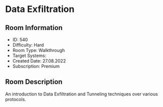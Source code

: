 ﻿# Data Exfiltration

## Room Information
- ID: 540
- Difficulty: Hard
- Room Type: Walkthrough
- Target Systems: 
- Created Date: 27.08.2022
- Subscription: Premium

## Room Description
An introduction to Data Exfiltration and Tunneling techniques over various protocols.
